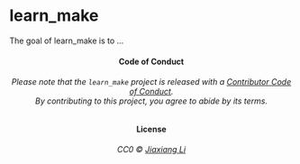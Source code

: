 
<!-- README.md is generated from README.Rmd. Please edit that file -->

# learn\_make

<!-- badges: start -->

<!-- badges: end -->

The goal of learn\_make is to …

<h4 align="center">

**Code of Conduct**

</h4>

<h6 align="center">

Please note that the `learn_make` project is released with a
[Contributor Code of
Conduct](https://github.com/JiaxiangBU/learn_make/blob/master/CODE_OF_CONDUCT.md).<br>By
contributing to this project, you agree to abide by its terms.

</h6>

<h4 align="center">

**License**

</h4>

<h6 align="center">

CC0 © [Jiaxiang
Li](https://github.com/JiaxiangBU/learn_make/blob/master/LICENSE.md)

</h6>
